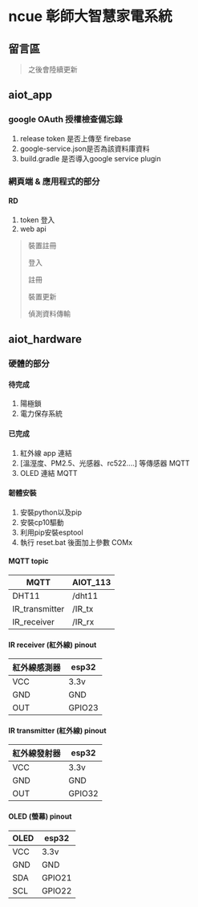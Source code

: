 # ncue 彰師大智慧家電系統

## 留言區

>
> 之後會陸續更新
>

## aiot_app

### google OAuth 授權檢查備忘錄

1. release token 是否上傳至 firebase
2. google-service.json是否為該資料庫資料
3. build.gradle 是否導入google service plugin

### 網頁端 & 應用程式的部分

#### RD

1. token 登入
2. web api
  
  > 裝置註冊
  >
  > 登入
  >
  > 註冊
  >
  > 裝置更新
  >
  > 偵測資料傳輸
  >

## aiot_hardware

### 硬體的部分
  
#### 待完成

  1. 陽極鎖
  1. 電力保存系統

#### 已完成

  1. 紅外線 app 連結
  1. [溫溼度、PM2.5、光感器、rc522....] 等傳感器 MQTT
  1. OLED 連結 MQTT

#### 韌體安裝

1. 安裝python以及pip
2. 安裝cp10驅動
3. 利用pip安裝esptool
4. 執行 reset.bat 後面加上參數 COMx

#### MQTT topic

| MQTT | AIOT_113 |
|-------------|-------|
| DHT11 | /dht11 |
| IR_transmitter | /IR_tx |
| IR_receiver | /IR_rx |

#### IR receiver (紅外線) pinout

| 紅外線感測器 | esp32 |
|-------------|-------|
| VCC | 3.3v |
| GND | GND |
| OUT | GPIO23 |

#### IR transmitter (紅外線) pinout

| 紅外線發射器 | esp32 |
|-------------|-------|
| VCC | 3.3v |
| GND | GND |
| OUT | GPIO32 |

#### OLED (螢幕) pinout

| OLED | esp32 |
|-|-|
| VCC | 3.3v |
| GND | GND |
| SDA | GPIO21 |
| SCL | GPIO22 |
